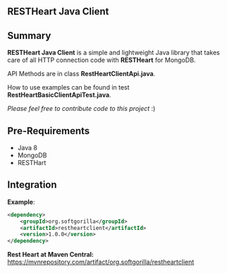 ## RESTHeart Java Client

Summary
--

**RESTHeart Java Client** is a simple and lightweight Java library that takes care of all HTTP connection code with **RESTHeart** for MongoDB.

API Methods are in class **RestHeartClientApi.java**.

How to use examples can be found in test **RestHeartBasicClientApiTest.java**.

*Please feel free to contribute code to this project* :) 

Pre-Requirements
--
- Java 8
- MongoDB 
- RESTHart

Integration
--
**Example**:
```xml
<dependency>
    <groupId>org.softgorilla</groupId>
    <artifactId>restheartclient</artifactId>
    <version>1.0.0</version>
</dependency>
```

**Rest Heart at Maven Central:** https://mvnrepository.com/artifact/org.softgorilla/restheartclient
